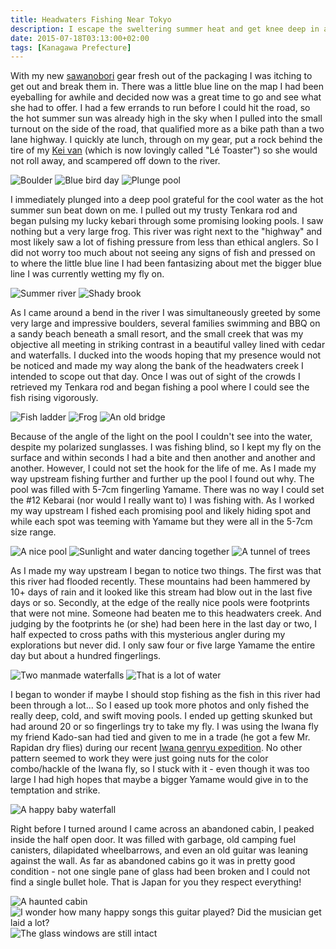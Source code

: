 ```yaml
---
title: Headwaters Fishing Near Tokyo
description: I escape the sweltering summer heat and get knee deep in an unexplored mountain stream...
date: 2015-07-18T03:13:00+02:00
tags: [Kanagawa Prefecture]
---
```

<div class=“text-lg m-2”>
<p class="mb-2">With my new <a href="https://www.fallfishtenkara.com/sawanobori-stream-climbing-shoes/" target="_blank">sawanobori</a> gear fresh out of the packaging I was itching to get out and break them in. There was a little blue line on the map I had been eyeballing for awhile and decided now was a great time to go and see what she had to offer. I had a few errands to run before I could hit the road, so the hot summer sun was already high in the sky when I pulled into the small turnout on the side of the road, that qualified more as a bike path than a two lane highway. I quickly ate lunch, through on my gear, put a rock behind the tire of my <a href="https://www.fallfishtenkara.com/japanese-kei-cars/" target="_blank" rel="noopener noreferrer">Kei van</a> (which is now lovingly called "Lé Toaster") so she would not roll away, and scampered off down to the river.</p>

<img class="w-8/12 rounded-lg shadow-lg mx-auto" src="https://fallfish-tenkara-images.s3-us-west-1.amazonaws.com/FfT+-+Headwaters/headwaters-boulder-river-fishing-tokyo-japan.JPG" alt="Boulder" />

<img class="w-8/12 rounded-lg shadow-lg mx-auto" src="https://fallfish-tenkara-images.s3-us-west-1.amazonaws.com/FfT+-+Headwaters/headwaters-mountains-river-tenkara-tokyo-blue+sky.JPG" alt="Blue bird day" />

<img class="w-8/12 rounded-lg shadow-lg mx-auto" src="https://fallfish-tenkara-images.s3-us-west-1.amazonaws.com/FfT+-+Headwaters/headwaters-mountains-river-tenkara-tokyo-boulder.JPG" alt="Plunge pool" />

<p class="mt-2 mb-2">I immediately plunged into a deep pool grateful for the cool water as the hot summer sun beat down on me. I pulled out my trusty Tenkara rod and began pulsing my lucky kebari through some promising looking pools. I saw nothing but a very large frog. This river was right next to the "highway" and most likely saw a lot of fishing pressure from less than ethical anglers. So I did not worry too much about not seeing any signs of fish and pressed on to where the little blue line I had been fantasizing about met the bigger blue line I was currently wetting my fly on.</p>

<img class="w-8/12 rounded-lg shadow-lg mx-auto" src="https://fallfish-tenkara-images.s3-us-west-1.amazonaws.com/FfT+-+Headwaters/headwaters-mountains-river-tenkara-tokyo-creek-summer.JPG" alt="Summer river" />

<img class="w-8/12 rounded-lg shadow-lg mx-auto" src="https://fallfish-tenkara-images.s3-us-west-1.amazonaws.com/FfT+-+Headwaters/headwaters-mountains-river-tenkara-tokyo-creek.JPG" alt="Shady brook" />

<p class="mt-2 mb-2">As I came around a bend in the river I was simultaneously greeted by some very large and impressive boulders, several families swimming and BBQ on a sandy beach beneath a small resort, and the small creek that was my objective all meeting in striking contrast in a beautiful valley lined with cedar and waterfalls. I ducked into the woods hoping that my presence would not be noticed and made my way along the bank of the headwaters creek I intended to scope out that day. Once I was out of sight of the crowds I retrieved my Tenkara rod and began fishing a pool where I could see the fish rising vigorously.</p>

<img class="w-8/12 rounded-lg shadow-lg mx-auto" src="https://fallfish-tenkara-images.s3-us-west-1.amazonaws.com/FfT+-+Headwaters/headwaters-mountains-river-tenkara-tokyo-fish+ladder.JPG" alt="Fish ladder" />

<img class="w-8/12 rounded-lg shadow-lg mx-auto" src="https://fallfish-tenkara-images.s3-us-west-1.amazonaws.com/FfT+-+Headwaters/headwaters-mountains-river-tenkara-tokyo-frog.JPG" alt="Frog" />

<img class="w-8/12 rounded-lg shadow-lg mx-auto" src="https://fallfish-tenkara-images.s3-us-west-1.amazonaws.com/FfT+-+Headwaters/headwaters-mountains-river-tenkara-tokyo-old+bridge.JPG" alt="An old bridge" />

<p class="mt-2 mb-2">Because of the angle of the light on the pool I couldn't see into the water, despite my polarized sunglasses. I was fishing blind, so I kept my fly on the surface and within seconds I had a bite and then another and another and another. However, I could not set the hook for the life of me. As I made my way upstream fishing further and further up the pool I found out why. The pool was filled with 5-7cm fingerling Yamame. There was no way I could set the #12 Kebarai (nor would I really want to) I was fishing with. As I worked my way upstream I fished each promising pool and likely hiding spot and while each spot was teeming with Yamame but they were all in the 5-7cm size range.</p>

<img class="w-8/12 rounded-lg shadow-lg mx-auto" src="https://fallfish-tenkara-images.s3-us-west-1.amazonaws.com/FfT+-+Headwaters/headwaters-mountains-river-tenkara-tokyo-pool-moss.JPG" alt="A nice pool" />

<img class="w-8/12 rounded-lg shadow-lg mx-auto" src="https://fallfish-tenkara-images.s3-us-west-1.amazonaws.com/FfT+-+Headwaters/headwaters-mountains-river-tenkara-tokyo-pool.JPG" alt="Sunlight and water dancing together" />

<img class="w-8/12 rounded-lg shadow-lg mx-auto" src="https://fallfish-tenkara-images.s3-us-west-1.amazonaws.com/FfT+-+Headwaters/headwaters-mountains-river-tenkara-tokyo-sunlight.JPG" alt="A tunnel of trees" />


<p class="mt-2 mb-2">As I made my way upstream I began to notice two things. The first was that this river had flooded recently. These mountains had been hammered by 10+ days of rain and it looked like this stream had blow out in the last five days or so. Secondly, at the edge of the really nice pools were footprints that were not mine. Someone had beaten me to this headwaters creek. And judging by the footprints he (or she) had been here in the last day or two, I half expected to cross paths with this mysterious angler during my explorations but never did. I only saw four or five large Yamame the entire day but about a hundred fingerlings.</p>

<img class="w-8/12 rounded-lg shadow-lg mx-auto" src="https://fallfish-tenkara-images.s3-us-west-1.amazonaws.com/FfT+-+Headwaters/headwaters-mountains-river-tenkara-tokyo-weir-waterfall.JPG" alt="Two manmade waterfalls" />

<img class="w-8/12 rounded-lg shadow-lg mx-auto" src="https://fallfish-tenkara-images.s3-us-west-1.amazonaws.com/FfT+-+Headwaters/headwaters-mountains-river-tenkara-tokyo.JPG" alt="That is a lot of water" />


<p class="mt-2 mb-2">I began to wonder if maybe I should stop fishing as the fish in this river had been through a lot... So I eased up took more photos and only fished the really deep, cold, and swift moving pools. I ended up getting skunked but had around 20 or so fingerlings try to take my fly. I was using the Iwana fly my friend Kado-san had tied and given to me in a trade (he got a few Mr. Rapidan dry flies) during our recent <a href="https://www.badgertenkara.com/the-bt-blog/iwana-tenkara-a-guest-post-by-isaac-tait" target="_blank" rel="noopener noreferrer">Iwana genryu expedition</a>. No other pattern seemed to work they were just going nuts for the color combo/hackle of the Iwana fly, so I stuck with it - even though it was too large I had high hopes that maybe a bigger Yamame would give in to the temptation and strike.</p>

<img class="w-8/12 rounded-lg shadow-lg mx-auto" src="https://fallfish-tenkara-images.s3-us-west-1.amazonaws.com/FfT+-+Headwaters/waterfall-headwaters-mountains-tenkara-japan.JPG" alt="A happy baby waterfall" />

<p class="mt-2 mb-2">Right before I turned around I came across an abandoned cabin, I peaked inside the half open door. It was filled with garbage, old camping fuel canisters, dilapidated wheelbarrows, and even an old guitar was leaning against the wall. As far as abandoned cabins go it was in pretty good condition - not one single pane of glass had been broken and I could not find a single bullet hole. That is Japan for you they respect <span class="underline">everything</span>!</p>

<img class="w-8/12 rounded-lg shadow-lg mx-auto" src="https://fallfish-tenkara-images.s3-us-west-1.amazonaws.com/FfT+-+Headwaters/headwaters-mountains-river-tenkara-tokyo-haunted+cabin-wheelbarrows.JPG" alt="A haunted cabin" />

<img class="w-8/12 rounded-lg shadow-lg mx-auto" src="https://fallfish-tenkara-images.s3-us-west-1.amazonaws.com/FfT+-+Headwaters/headwaters-mountains-river-tenkara-tokyo-guitar.JPG" alt="I wonder how many happy songs this guitar played? Did the musician get laid a lot?" />

<img class="w-8/12 rounded-lg shadow-lg mx-auto" src="https://fallfish-tenkara-images.s3-us-west-1.amazonaws.com/FfT+-+Headwaters/headwaters-mountains-river-tenkara-tokyo-haunted+cabin.JPG" alt="The glass windows are still intact" />
</div>
